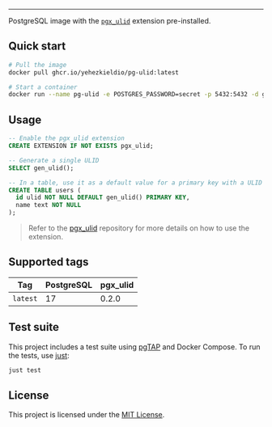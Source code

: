 
---

PostgreSQL image with the [`pgx_ulid`](https://github.com/pksunkara/pgx_ulid) extension pre-installed.

## Quick start

```bash
# Pull the image
docker pull ghcr.io/yehezkieldio/pg-ulid:latest

# Start a container
docker run --name pg-ulid -e POSTGRES_PASSWORD=secret -p 5432:5432 -d ghcr.io/yehezkieldio/pg-ulid
```

## Usage

```sql
-- Enable the pgx_ulid extension
CREATE EXTENSION IF NOT EXISTS pgx_ulid;

-- Generate a single ULID
SELECT gen_ulid();

-- In a table, use it as a default value for a primary key with a ULID type
CREATE TABLE users (
  id ulid NOT NULL DEFAULT gen_ulid() PRIMARY KEY,
  name text NOT NULL
);
```

> Refer to the [pgx_ulid](https://github.com/pksunkara/pgx_ulid) repository for more details on how to use the extension.

## Supported tags

| Tag        | PostgreSQL | pgx_ulid |
|------------|------------|----------|
| `latest`   | 17         | 0.2.0    |


## Test suite

This project includes a test suite using [pgTAP](https://pgtap.org/) and Docker Compose. To run the tests, use [just](https://just.systems/):

```bash
just test
```

## License

This project is licensed under the [MIT License](LICENSE).
